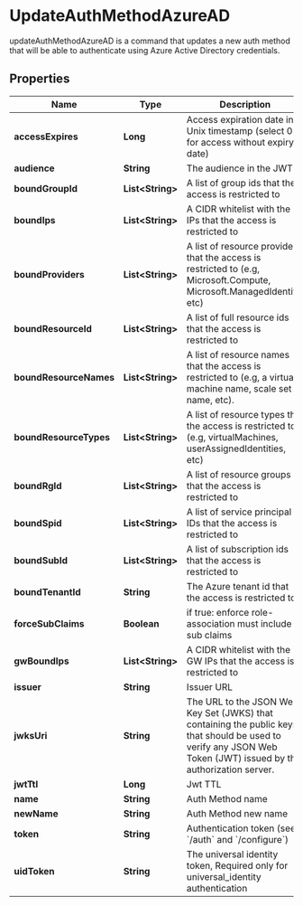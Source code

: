 

# UpdateAuthMethodAzureAD

updateAuthMethodAzureAD is a command that updates a new auth method that will be able to authenticate using Azure Active Directory credentials.
## Properties

Name | Type | Description | Notes
------------ | ------------- | ------------- | -------------
**accessExpires** | **Long** | Access expiration date in Unix timestamp (select 0 for access without expiry date) |  [optional]
**audience** | **String** | The audience in the JWT |  [optional]
**boundGroupId** | **List&lt;String&gt;** | A list of group ids that the access is restricted to |  [optional]
**boundIps** | **List&lt;String&gt;** | A CIDR whitelist with the IPs that the access is restricted to |  [optional]
**boundProviders** | **List&lt;String&gt;** | A list of resource providers that the access is restricted to (e.g, Microsoft.Compute, Microsoft.ManagedIdentity, etc) |  [optional]
**boundResourceId** | **List&lt;String&gt;** | A list of full resource ids that the access is restricted to |  [optional]
**boundResourceNames** | **List&lt;String&gt;** | A list of resource names that the access is restricted to (e.g, a virtual machine name, scale set name, etc). |  [optional]
**boundResourceTypes** | **List&lt;String&gt;** | A list of resource types that the access is restricted to (e.g, virtualMachines, userAssignedIdentities, etc) |  [optional]
**boundRgId** | **List&lt;String&gt;** | A list of resource groups that the access is restricted to |  [optional]
**boundSpid** | **List&lt;String&gt;** | A list of service principal IDs that the access is restricted to |  [optional]
**boundSubId** | **List&lt;String&gt;** | A list of subscription ids that the access is restricted to |  [optional]
**boundTenantId** | **String** | The Azure tenant id that the access is restricted to | 
**forceSubClaims** | **Boolean** | if true: enforce role-association must include sub claims |  [optional]
**gwBoundIps** | **List&lt;String&gt;** | A CIDR whitelist with the GW IPs that the access is restricted to |  [optional]
**issuer** | **String** | Issuer URL |  [optional]
**jwksUri** | **String** | The URL to the JSON Web Key Set (JWKS) that containing the public keys that should be used to verify any JSON Web Token (JWT) issued by the authorization server. |  [optional]
**jwtTtl** | **Long** | Jwt TTL |  [optional]
**name** | **String** | Auth Method name | 
**newName** | **String** | Auth Method new name |  [optional]
**token** | **String** | Authentication token (see &#x60;/auth&#x60; and &#x60;/configure&#x60;) |  [optional]
**uidToken** | **String** | The universal identity token, Required only for universal_identity authentication |  [optional]



